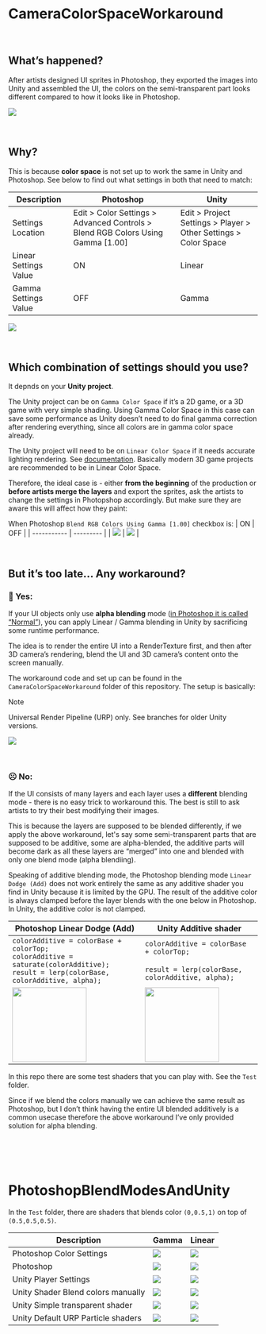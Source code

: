 # CameraColorSpaceWorkaround

<br>

## What’s happened?

After artists designed UI sprites in Photoshop, they exported the images into Unity and assembled the UI, the colors on the semi-transparent part looks different compared to how it looks like in Photoshop.

![](ReadmeImages/post_intro.png)

<br>

## Why?

This is because **color space** is not set up to work the same in Unity and Photoshop.
See below to find out what settings in both that need to match:

| Description | Photoshop | Unity |
| ----------- | --------- | ----- |
| Settings Location | Edit > Color Settings > Advanced Controls > Blend RGB Colors Using Gamma [1.00] | Edit > Project Settings > Player > Other Settings > Color Space |
| Linear Settings Value | ON | Linear |
| Gamma Settings Value | OFF | Gamma |

![](ReadmeImages/post_settings_mapping.png)

<br>

## Which combination of settings should you use?

It depnds on your **Unity project**.

The Unity project can be on `Gamma Color Space` if it’s a 2D game, or a 3D game with very simple shading. Using Gamma Color Space in this case can save some performance as Unity doesn’t need to do final gamma correction after rendering everything, since all colors are in gamma color space already.

The Unity project will need to be on `Linear Color Space` if it needs accurate lighting rendering. See [documentation](https://docs.unity3d.com/Manual/LinearRendering-LinearOrGammaWorkflow.html). Basically modern 3D game projects are recommended to be in Linear Color Space.

Therefore, the ideal case is - either **from the beginning** of the production or **before artists merge the layers** and export the sprites, ask the artists to change the settings in Photopshop accordingly. But make sure they are aware this will affect how they paint:

When Photoshop `Blend RGB Colors Using Gamma [1.00]` checkbox is:
| ON | OFF |
| ----------- | --------- |
| ![](ReadmeImages/post_brush_linear.gif) | ![](ReadmeImages/post_brush_gamma.gif) |

<br>

## But it’s too late… Any workaround?

### 🙂 Yes:

If your UI objects only use **alpha blending** mode ([in Photoshop it is called “Normal”](https://helpx.adobe.com/photoshop/using/blending-modes.html)), you can apply Linear / Gamma blending in Unity by sacrificing some runtime performance.

The idea is to render the entire UI into a RenderTexture first, and then after 3D camera’s rendering, blend the UI and 3D camera’s content onto the screen manually.


The workaround code and set up can be found in the `CameraColorSpaceWorkaround` folder of this repository. The setup is basically:
> [!NOTE]
> Universal Render Pipeline (URP) only. See branches for older Unity versions.

![](ReadmeImages/post_workaround_setup.jpg)

<br>

### ☹️ No:

If the UI consists of many layers and each layer uses a **different** blending mode - there is no easy trick to workaround this. The best is still to ask artists to try their best modifying their images.

This is because the layers are supposed to be blended differently, if we apply the above workaround, let's say some semi-transparent parts that are supposed to be additive, some are alpha-blended, the additive parts will become dark as all these layers are “merged” into one and blended with only one blend mode (alpha blendiing).

Speaking of additive blending mode, the Photoshop blending mode `Linear Dodge (Add)` does not work entirely the same as any additive shader you find in Unity because it is limited by the GPU. The result of the additive color is always clamped before the layer blends with the one below in Photoshop. In Unity, the additive color is not clamped.

| Photoshop Linear Dodge (Add) | Unity Additive shader |
| ----------- | --------- |
| ```colorAdditive = colorBase + colorTop;```<br>```colorAdditive = saturate(colorAdditive);```<br>```result = lerp(colorBase, colorAdditive, alpha);``` | ```colorAdditive = colorBase + colorTop;```<br><br>```result = lerp(colorBase, colorAdditive, alpha);``` |
| <img src="ReadmeImages/post_additive_ps.png" width="150" /> | <img src="ReadmeImages/post_additive_unity.png" width="150" /> |

In this repo there are some test shaders that you can play with. See the `Test` folder.

Since if we blend the colors manually we can achieve the same result as Photoshop, but I don’t think having the entire UI blended additively is a common usecase therefore the above workaround I’ve only provided solution for alpha blending.

<br><br><br>


# PhotoshopBlendModesAndUnity

In the `Test` folder, there are shaders that blends color `(0,0.5,1)` on top of `(0.5,0.5,0.5)`.

| Description | Gamma | Linear |
| ------------------------- | ------ | ------ |
| Photoshop Color Settings | ![](ReadmeImages/Photoshop_gamma.JPG) | ![](ReadmeImages/Photoshop_linear.JPG) |
| Photoshop | ![](Assets/Test/PhotoshopReference/PSBlendModes_Gamma.png) | ![](Assets/Test/PhotoshopReference/PSBlendModes_Linear.png) |
| Unity Player Settings | ![](ReadmeImages/Unity_gamma.JPG) | ![](ReadmeImages/Unity_linear.JPG) |
| Unity Shader Blend colors manually | ![](ReadmeImages/PSBlendModes_Gamma.PNG) | ![](ReadmeImages/PSBlendModes_Linear.PNG) |
| Unity Simple transparent shader | ![](ReadmeImages/Transparent_Gamma.PNG) | ![](ReadmeImages/Transparent_Linear.PNG) |
| Unity Default URP Particle shaders | ![](ReadmeImages/URPParticleShader_Gamma.PNG) | ![](ReadmeImages/URPParticleShader_Linear.PNG) |

